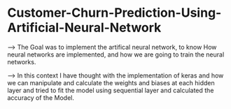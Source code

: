 # Customer-Churn-Prediction-Using-Artificial-Neural-Network

--> The Goal was to implement the artifical neural network, to know How neural networks are implemented, and how we are going to train the neural networks.

--> In this context I have thought with the implementation of keras and how we can manipulate and calculate the weights and biases at each hidden layer and tried to fit the model using sequential layer and calculated the accuracy of the Model.

